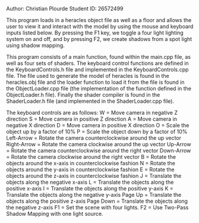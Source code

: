 Author: Christian Plourde
Student ID: 26572499

This program loads in a heracles object file as well as a floor and allows the user to view it and interact with the
model by using the mouse and keyboard inputs listed below. By pressing the F1 key, we toggle a four light lighting
system on and off, and by pressing F2, we create shadows from a spot light using shadow mapping.

This program consists of a main function, found within the main.cpp file, as well as four sets of shaders.
The keyboard control functions are defined in the KeyboardControls.h file and implemented in the KeyboardControls.cpp
file. The file used to generate the model of heracles is found in the heracles.obj file and the loader function to load
it from the file is found in the ObjectLoader.cpp file (the implementation of the function defined in the ObjectLoader.h
file). Finally the shader compiler is found in the ShaderLoader.h file (and implemented in the ShaderLoader.cpp file).

The keyboard controls are as follows:
W = Move camera in negative Z direction
S = Move camera in positive Z direction
A = Move camera in negative X direction
D = Move camera in positive X direction
O = Scale the object up by a factor of 10%
P = Scale the object down by a factor of 10%
Left-Arrow = Rotate the camera counterclockwise around the up vector
Right-Arrow = Rotate the camera clockwise around the up vector
Up-Arrow = Rotate the camera counterclockwise around the right vector
Down-Arrow = Rotate the camera clockwise around the right vector
B = Rotate the objects around the x-axis in counterclockwise fashion
N = Rotate the objects around the y-axis in counterclockwise fashion
E = Rotate the objects around the z-axis in counterclockwise fashion
J = Translate the objects along the negative x-axis
L = Translate the objects along the positive x-axis
I = Translate the objects along the positive y-axis
K = Translate the objects along the negative y-axis
Page Up = Translate the objects along the positive z-axis
Page Down = Translate the objects along the negative z-axis
F1 = Set the scene with four lights.
F2 = Use Two-Pass Shadow Mapping with one light source.






